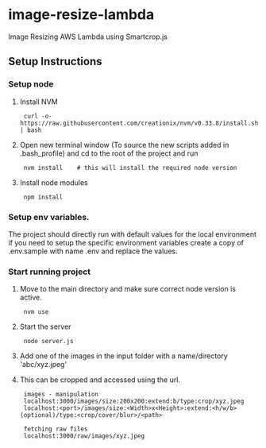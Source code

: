 # image-resize-lambda
Image Resizing AWS Lambda using Smartcrop.js 

## Setup Instructions

### Setup node

1. Install NVM

        curl -o- https://raw.githubusercontent.com/creationix/nvm/v0.33.8/install.sh | bash

1. Open new terminal window (To source the new scripts added in .bash_profile) and cd to the root of the project and run

        nvm install    # this will install the required node version

1. Install node modules

        npm install


### Setup env variables.

The project should directly run with default values for the local environment if you need to setup the specific environment 
variables create a copy of .env.sample with name .env and replace the values.


### Start running project

1. Move to the main directory and make sure correct node version is active.

        nvm use
        
1. Start the server 

        node server.js
        
1. Add one of the images in the input folder with a name/directory 'abc/xyz.jpeg'

1. This can be cropped and accessed using the url. 

        images - manipulation
        localhost:3000/images/size:200x200:extend:b/type:crop/xyz.jpeg
        localhost:<port>/images/size:<Width>x<Height>:extend:<h/w/b>(optional)/type:<crop/cover/blur>/<path>
        
        fetching raw files
        localhost:3000/raw/images/xyz.jpeg
        
